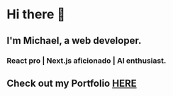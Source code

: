 # Hi there 👋

## I'm Michael, a web developer.
### React pro | Next.js aficionado | AI enthusiast.

## Check out my Portfolio [HERE](https://mikam.dev)

<!--
**mikekamilos/mikekamilos** is a ✨ _special_ ✨ repository because its `README.md` (this file) appears on your GitHub profile.

Here are some ideas to get you started:

🔭 I’m currently working on Qoetic.com
🌱 I’m currently learning Next.js
- 👯 I’m looking to collaborate on ...
- 🤔 I’m looking for help with ...
💬 Ask me about React!
📫 How to reach me: contact@mikam.dev
- 😄 Pronouns: ...
- ⚡ Fun fact: ...
-->
